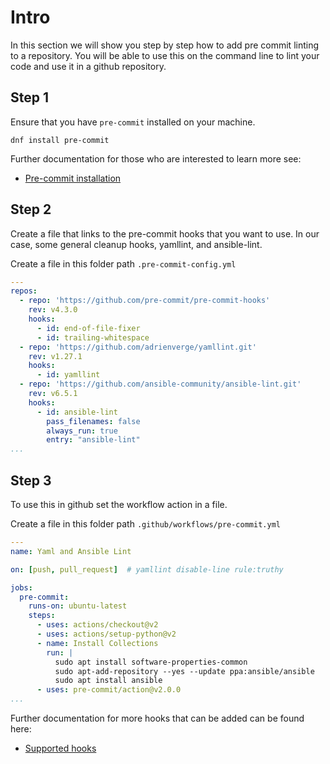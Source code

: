 # Intro

In this section we will show you step by step how to add pre commit linting to a repository. You will be able to use this on the command line to lint your code and use it in a github repository.

## Step 1

Ensure that you have `pre-commit` installed on your machine.

```console
dnf install pre-commit
```

Further documentation for those who are interested to learn more see:

- [Pre-commit installation](https://pre-commit.com/#installation)

## Step 2

Create a file that links to the pre-commit hooks that you want to use. In our case, some general cleanup hooks, yamllint, and ansible-lint.

Create a file in this folder path `.pre-commit-config.yml`

```yaml
---
repos:
  - repo: 'https://github.com/pre-commit/pre-commit-hooks'
    rev: v4.3.0
    hooks:
      - id: end-of-file-fixer
      - id: trailing-whitespace
  - repo: 'https://github.com/adrienverge/yamllint.git'
    rev: v1.27.1
    hooks:
      - id: yamllint
  - repo: 'https://github.com/ansible-community/ansible-lint.git'
    rev: v6.5.1
    hooks:
      - id: ansible-lint
        pass_filenames: false
        always_run: true
        entry: "ansible-lint"
...
```
## Step 3

To use this in github set the workflow action in a file.

Create a file in this folder path `.github/workflows/pre-commit.yml`

```yaml
---
name: Yaml and Ansible Lint

on: [push, pull_request]  # yamllint disable-line rule:truthy

jobs:
  pre-commit:
    runs-on: ubuntu-latest
    steps:
      - uses: actions/checkout@v2
      - uses: actions/setup-python@v2
      - name: Install Collections
        run: |
          sudo apt install software-properties-common
          sudo apt-add-repository --yes --update ppa:ansible/ansible
          sudo apt install ansible
      - uses: pre-commit/action@v2.0.0
...
```

Further documentation for more hooks that can be added can be found here:

- [Supported hooks](https://pre-commit.com/hooks.html)
